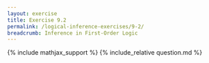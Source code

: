 ```yaml
---
layout: exercise
title: Exercise 9.2
permalink: /logical-inference-exercises/9-2/
breadcrumb: Inference in First-Order Logic
---
```


{% include mathjax_support %}
{% include_relative question.md %}
